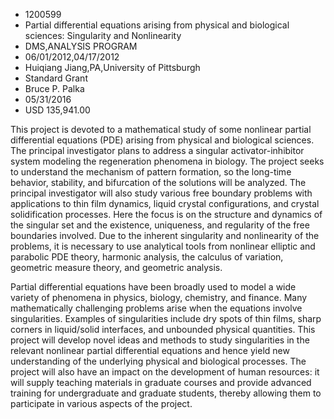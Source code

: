 
* 1200599
* Partial differential equations arising from physical and biological sciences: Singularity and Nonlinearity
* DMS,ANALYSIS PROGRAM
* 06/01/2012,04/17/2012
* Huiqiang Jiang,PA,University of Pittsburgh
* Standard Grant
* Bruce P. Palka
* 05/31/2016
* USD 135,941.00

This project is devoted to a mathematical study of some nonlinear partial
differential equations (PDE) arising from physical and biological sciences. The
principal investigator plans to address a singular activator-inhibitor system
modeling the regeneration phenomena in biology. The project seeks to understand
the mechanism of pattern formation, so the long-time behavior, stability, and
bifurcation of the solutions will be analyzed. The principal investigator will
also study various free boundary problems with applications to thin film
dynamics, liquid crystal configurations, and crystal solidification processes.
Here the focus is on the structure and dynamics of the singular set and the
existence, uniqueness, and regularity of the free boundaries involved. Due to
the inherent singularity and nonlinearity of the problems, it is necessary to
use analytical tools from nonlinear elliptic and parabolic PDE theory, harmonic
analysis, the calculus of variation, geometric measure theory, and geometric
analysis.

Partial differential equations have been broadly used to model a wide variety of
phenomena in physics, biology, chemistry, and finance. Many mathematically
challenging problems arise when the equations involve singularities. Examples of
singularities include dry spots of thin films, sharp corners in liquid/solid
interfaces, and unbounded physical quantities. This project will develop novel
ideas and methods to study singularities in the relevant nonlinear partial
differential equations and hence yield new understanding of the underlying
physical and biological processes. The project will also have an impact on the
development of human resources: it will supply teaching materials in graduate
courses and provide advanced training for undergraduate and graduate students,
thereby allowing them to participate in various aspects of the project.

